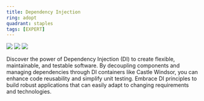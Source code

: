 ```yaml
---
title: Dependency Injection
ring: adopt
quadrant: staples
tags: [EXPERT]
---
```


[![](https://img.shields.io/badge/Dependency_Injection_Principles,_Practices,_and_Patterns-0c7cba?logo=gitbook&logoColor=000&style=flat)](https://www.manning.com/books/dependency-injection-principles-practices-patterns)
[![](https://img.shields.io/badge/castle_windsor-ef8d22?logo=hackthebox&logoColor=000&style=flat)](https://www.castleproject.org/projects/windsor/)
[![](https://img.shields.io/badge/mark_seemann-834187?logo=ubuntu&logoColor=000&style=flat)](https://blog.ploeh.dk/)

Discover the power of Dependency Injection (DI) to create flexible, maintainable, and testable software. By decoupling components and managing dependencies through DI containers like Castle Windsor, you can enhance code reusability and simplify unit testing. Embrace DI principles to build robust applications that can easily adapt to changing requirements and technologies.